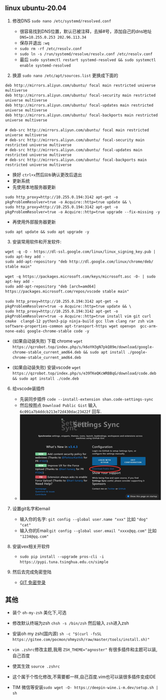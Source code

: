 ## linux ubuntu-20.04
1. 修改DNS `sudo nano /etc/systemd/resolved.conf`
   - 很容易找到DNS位置，默认已被注释，去掉#号，添加自己的dns地址  `DNS=10.255.0.253 202.96.113.34` 
   - 保存并退出 `:wq` 
   - `sudo rm -rf /etc/resolv.conf`
   - `sudo ln -s /run/systemd/resolve/resolv.conf /etc/resolv.conf`
   - 最后 `sudo systemctl restart systemd-resolved && sudo systemctl enable systemd-resolved`

2. 换源 `sudo nano /etc/apt/sources.list` 更换成下面的
```
deb http://mirrors.aliyun.com/ubuntu/ focal main restricted universe multiverse
deb http://mirrors.aliyun.com/ubuntu/ focal-security main restricted universe multiverse
deb http://mirrors.aliyun.com/ubuntu/ focal-updates main restricted universe multiverse
deb http://mirrors.aliyun.com/ubuntu/ focal-backports main restricted universe multiverse

# deb-src http://mirrors.aliyun.com/ubuntu/ focal main restricted universe multiverse
# deb-src http://mirrors.aliyun.com/ubuntu/ focal-security main restricted universe multiverse
# deb-src http://mirrors.aliyun.com/ubuntu/ focal-updates main restricted universe multiverse
# deb-src http://mirrors.aliyun.com/ubuntu/ focal-backports main restricted universe multiverse
```
- 换好 `ctrl+x`然后`回车`确认更改后退出
- 更新系统
- 先使用本地服务器更新
``` 
sudo http_proxy=http://10.255.0.194:3142 apt-get -o pkgProblemResolver=true -o Acquire::http=true update && \
sudo http_proxy=http://10.255.0.194:3142 apt-get -o pkgProblemResolver=true -o Acquire::http=true upgrade --fix-missing -y
```   
- 再使用外部服务器更新
```
sudo apt update && sudo apt upgrade -y
```


3. 安装常用软件和开发软件:
```
wget -q -O - https://dl-ssl.google.com/linux/linux_signing_key.pub | sudo apt-key add -
sudo add-apt-repository "deb http://dl.google.com/linux/chrome/deb/ stable main"

wget -q https://packages.microsoft.com/keys/microsoft.asc -O- | sudo apt-key add -
sudo add-apt-repository "deb [arch=amd64] https://packages.microsoft.com/repos/vscode stable main"

sudo http_proxy=http://10.255.0.194:3142 apt-get -o pkgProblemResolver=true -o Acquire::http=true update && \
sudo http_proxy=http://10.255.0.194:3142 apt-get -o pkgProblemResolver=true -o Acquire::http=true install vim git curl cmake  clangd-12 python3-pip ninja-build gcc llvm clang rar zsh vim  software-properties-common apt-transport-https wget openvpn  gcc-arm-none-eabi google-chrome-stable code -y
```

- (如果自动装失败) 下载 chrome `wget https://qzrobot.top/index.php/s/k6oYH3gN7pkQ89e/download/google-chrome-stable_current_amd64.deb && sudo apt install ./google-chrome-stable_current_amd64.deb`

- (如果自动装失败) 安装vscode 
   `wget https://qzrobot.top/index.php/s/e39TKeQKcWRBBqG/download/code.deb && sudo apt install ./code.deb`

6. 给vscode装插件
   - 先装同步插件 `code --install-extension shan.code-settings-sync`
   - 然后按图点 `Download Public Gist` 输入`6c091a7b4ddcb213e72d430dac23422f` 回车.
   - ![avatar](../pic/sync_main.jpg)
7. 设置git名字和email
   - 输入你的名字: `git config --global user.name "xxx"` 比如 `"dog" "cat"`
   - 输入你的Email:`git config --global user.email "xxxx@qq.com"` 比如 `"1234@qq.com"`
8. 安装vex相关开软件
   - `sudo pip install --upgrade pros-cli -i https://pypi.tuna.tsinghua.edu.cn/simple`

9. 然后去完成免密登陆 
   - [GIT 免密登录](../git/git_id_ras_support.md)


## 其他
  - 装个 `oh-my-zsh` 美化下,可选 
  -  修改默认终端为zsh `chsh -s /bin/zsh` 然后输入 `zsh`进入zsh 
  - 安装oh my zsh(国内源) `sh -c "$(curl -fsSL https://gitee.com/pocmon/ohmyzsh/raw/master/tools/install.sh)"`
  - `vim .zshrc`修改主题,我用 `ZSH_THEME="agnoster"` 有很多插件和主题可以装,自己百度
  - 使其生效 `source .zshrc`

  - 这个属于个性化修改,不需要都一样,自己百度.vim也可以装很多插件变成IDE
  - TIM 微信等安装`sudo wget -O- https://deepin-wine.i-m.dev/setup.sh | sh`  
<!-- 2. Install SDL2 `sudo apt-get update && sudo apt-get install -y build-essential libsdl2-dev`
3. Install `vscode`
4. Install `prosv5` -->

